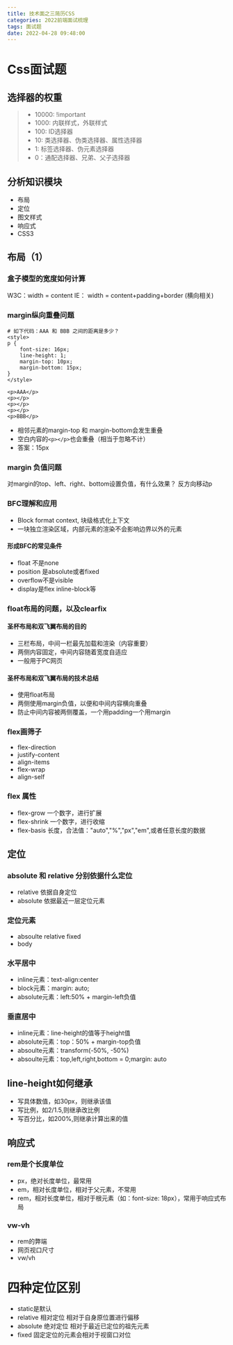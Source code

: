 ```yaml
---
title: 技术面之三简历CSS
categories: 2022前端面试梳理
tags: 面试题
date: 2022-04-28 09:48:00
---
```


# Css面试题
## 选择器的权重
> * 10000: !important
> * 1000: 内联样式，外联样式
> * 100: ID选择器
> * 10: 类选择器、伪类选择器、属性选择器
> * 1: 标签选择器、伪元素选择器
> * 0：通配选择器、兄弟、父子选择器


## 分析知识模块
* 布局
* 定位
* 图文样式
* 响应式
* CSS3

## 布局（1）

### 盒子模型的宽度如何计算
W3C：width = content
IE： width = content+padding+border (横向相关)

### margin纵向重叠问题
```base
# 如下代码：AAA 和 BBB 之间的距离是多少？
<style>
p {
    font-size: 16px;
    line-height: 1;
    margin-top: 10px;
    margin-bottom: 15px;
}
</style>

<p>AAA</p>
<p></p>
<p></p>
<p></p>
<p>BBB</p>
```
* 相邻元素的margin-top 和 margin-bottom会发生重叠
* 空白内容的`<p></p>`也会重叠（相当于忽略不计）
* 答案：15px

### margin 负值问题
对margin的top、left、right、bottom设置负值，有什么效果？
反方向移动p

### BFC理解和应用
* Block format context, 块级格式化上下文
* 一块独立渲染区域，内部元素的渲染不会影响边界以外的元素

#### 形成BFC的常见条件
* float 不是none
* position 是absolute或者fixed
* overflow不是visible
* display是flex inline-block等

### float布局的问题，以及clearfix

#### 圣杯布局和双飞翼布局的目的
* 三栏布局，中间一栏最先加载和渲染（内容重要）
* 两侧内容固定，中间内容随着宽度自适应
* 一般用于PC网页

#### 圣杯布局和双飞翼布局的技术总结
* 使用float布局
* 两侧使用margin负值，以便和中间内容横向重叠
* 防止中间内容被两侧覆盖，一个用padding一个用margin

### flex画筛子
* flex-direction
* justify-content
* align-items
* flex-wrap
* align-self

### flex 属性
* flex-grow 一个数字，进行扩展
* flex-shrink 一个数字，进行收缩
* flex-basis 长度，合法值："auto","%","px","em",或者任意长度的数据

## 定位
### absolute 和 relative 分别依据什么定位
* relative 依据自身定位
* absolute 依据最近一层定位元素

### 定位元素
* absoulte relative fixed
* body

### 水平居中
* inline元素：text-align:center
* block元素：margin: auto;
* absolute元素：left:50% + margin-left负值

### 垂直居中
* inline元素：line-height的值等于height值
* absolute元素：top：50% + margin-top负值
* absoulte元素：transform(-50%, -50%)
* absoulte元素：top,left,right,bottom = 0;margin: auto

## line-height如何继承
* 写具体数值，如30px，则继承该值
* 写比例，如2/1.5,则继承改比例
* 写百分比，如200%,则继承计算出来的值


## 响应式
### rem是个长度单位
* px，绝对长度单位，最常用
* em，相对长度单位，相对于父元素，不常用
* rem，相对长度单位，相对于根元素（如：font-size: 18px），常用于响应式布局

### vw-vh
* rem的弊端
* 网页视口尺寸
* vw/vh

# 四种定位区别
* static是默认
* relative 相对定位 相对于自身原位置进行偏移
* absolute 绝对定位 相对于最近已定位的祖先元素
* fixed 固定定位的元素会相对于视窗口对位
